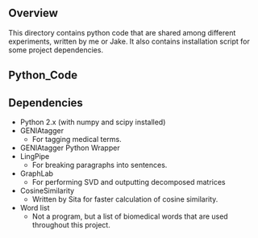 ## Overview

This directory contains python code that are shared among different experiments, written by me or Jake. It also contains installation script for some project dependencies.

## Python_Code

## Dependencies

- Python 2.x (with numpy and scipy installed)
- GENIAtagger
  - For tagging medical terms.
- GENIAtagger Python Wrapper
- LingPipe
  - For breaking paragraphs into sentences.
- GraphLab
  - For performing SVD and outputting decomposed matrices
- CosineSimilarity
  - Written by Sita for faster calculation of cosine similarity.
- Word list
  - Not a program, but a list of biomedical words that are used throughout this project. 

